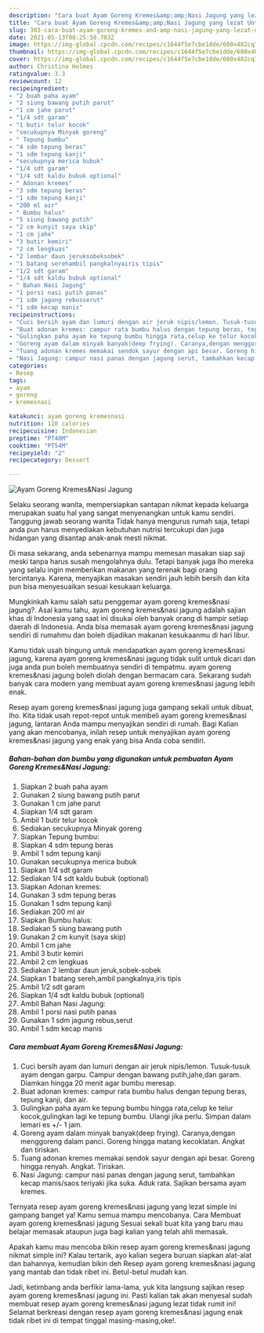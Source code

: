 ```yaml
---
description: "Cara buat Ayam Goreng Kremes&amp;amp;Nasi Jagung yang lezat Untuk Jualan"
title: "Cara buat Ayam Goreng Kremes&amp;amp;Nasi Jagung yang lezat Untuk Jualan"
slug: 303-cara-buat-ayam-goreng-kremes-and-amp-nasi-jagung-yang-lezat-untuk-jualan
date: 2021-05-13T08:25:50.703Z
image: https://img-global.cpcdn.com/recipes/c1644f5e7cbe1dde/680x482cq70/ayam-goreng-kremesnasi-jagung-foto-resep-utama.jpg
thumbnail: https://img-global.cpcdn.com/recipes/c1644f5e7cbe1dde/680x482cq70/ayam-goreng-kremesnasi-jagung-foto-resep-utama.jpg
cover: https://img-global.cpcdn.com/recipes/c1644f5e7cbe1dde/680x482cq70/ayam-goreng-kremesnasi-jagung-foto-resep-utama.jpg
author: Christina Holmes
ratingvalue: 3.3
reviewcount: 12
recipeingredient:
- "2 buah paha ayam"
- "2 siung bawang putih parut"
- "1 cm jahe parut"
- "1/4 sdt garam"
- "1 butir telur kocok"
- "secukupnya Minyak goreng"
- " Tepung bumbu"
- "4 sdm tepung beras"
- "1 sdm tepung kanji"
- "secukupnya merica bubuk"
- "1/4 sdt garam"
- "1/4 sdt kaldu bubuk optional"
- " Adonan kremes"
- "3 sdm tepung beras"
- "1 sdm tepung kanji"
- "200 ml air"
- " Bumbu halus"
- "5 siung bawang putih"
- "2 cm kunyit saya skip"
- "1 cm jahe"
- "3 butir kemiri"
- "2 cm lengkuas"
- "2 lembar daun jeruksobeksobek"
- "1 batang serehambil pangkalnyairis tipis"
- "1/2 sdt garam"
- "1/4 sdt kaldu bubuk optional"
- " Bahan Nasi Jagung"
- "1 porsi nasi putih panas"
- "1 sdm jagung rebusserut"
- "1 sdm kecap manis"
recipeinstructions:
- "Cuci bersih ayam dan lumuri dengan air jeruk nipis/lemon. Tusuk-tusuk ayam dengan garpu. Campur dengan bawang putih,jahe,dan garam. Diamkan hingga 20 menit agar bumbu meresap."
- "Buat adonan kremes: campur rata bumbu halus dengan tepung beras, tepung kanji, dan air."
- "Gulingkan paha ayam ke tepung bumbu hingga rata,celup ke telur kocok,gulingkan lagi ke tepung bumbu. Ulangi jika perlu. Simpan dalam lemari es +/- 1 jam."
- "Goreng ayam dalam minyak banyak(deep frying). Caranya,dengan menggoreng dalam panci. Goreng hingga matang kecoklatan. Angkat dan tiriskan."
- "Tuang adonan kremes memakai sendok sayur dengan api besar. Goreng hingga renyah. Angkat. Tiriskan."
- "Nasi Jagung: campur nasi panas dengan jagung serut, tambahkan kecap manis/saos teriyaki jika suka. Aduk rata. Sajikan bersama ayam kremes."
categories:
- Resep
tags:
- ayam
- goreng
- kremesnasi

katakunci: ayam goreng kremesnasi 
nutrition: 110 calories
recipecuisine: Indonesian
preptime: "PT40M"
cooktime: "PT54M"
recipeyield: "2"
recipecategory: Dessert

---
```



![Ayam Goreng Kremes&amp;Nasi Jagung](https://img-global.cpcdn.com/recipes/c1644f5e7cbe1dde/680x482cq70/ayam-goreng-kremesnasi-jagung-foto-resep-utama.jpg)

Selaku seorang wanita, mempersiapkan santapan nikmat kepada keluarga merupakan suatu hal yang sangat menyenangkan untuk kamu sendiri. Tanggung jawab seorang  wanita Tidak hanya mengurus rumah saja, tetapi anda pun harus menyediakan kebutuhan nutrisi tercukupi dan juga hidangan yang disantap anak-anak mesti nikmat.

Di masa  sekarang, anda sebenarnya mampu memesan masakan siap saji meski tanpa harus susah mengolahnya dulu. Tetapi banyak juga lho mereka yang selalu ingin memberikan makanan yang terenak bagi orang tercintanya. Karena, menyajikan masakan sendiri jauh lebih bersih dan kita pun bisa menyesuaikan sesuai kesukaan keluarga. 



Mungkinkah kamu salah satu penggemar ayam goreng kremes&amp;nasi jagung?. Asal kamu tahu, ayam goreng kremes&amp;nasi jagung adalah sajian khas di Indonesia yang saat ini disukai oleh banyak orang di hampir setiap daerah di Indonesia. Anda bisa memasak ayam goreng kremes&amp;nasi jagung sendiri di rumahmu dan boleh dijadikan makanan kesukaanmu di hari libur.

Kamu tidak usah bingung untuk mendapatkan ayam goreng kremes&amp;nasi jagung, karena ayam goreng kremes&amp;nasi jagung tidak sulit untuk dicari dan juga anda pun boleh membuatnya sendiri di tempatmu. ayam goreng kremes&amp;nasi jagung boleh diolah dengan bermacam cara. Sekarang sudah banyak cara modern yang membuat ayam goreng kremes&amp;nasi jagung lebih enak.

Resep ayam goreng kremes&amp;nasi jagung juga gampang sekali untuk dibuat, lho. Kita tidak usah repot-repot untuk membeli ayam goreng kremes&amp;nasi jagung, lantaran Anda mampu menyajikan sendiri di rumah. Bagi Kalian yang akan mencobanya, inilah resep untuk menyajikan ayam goreng kremes&amp;nasi jagung yang enak yang bisa Anda coba sendiri.

<!--inarticleads1-->

##### Bahan-bahan dan bumbu yang digunakan untuk pembuatan Ayam Goreng Kremes&amp;Nasi Jagung:

1. Siapkan 2 buah paha ayam
1. Gunakan 2 siung bawang putih parut
1. Gunakan 1 cm jahe parut
1. Siapkan 1/4 sdt garam
1. Ambil 1 butir telur kocok
1. Sediakan secukupnya Minyak goreng
1. Siapkan  Tepung bumbu:
1. Siapkan 4 sdm tepung beras
1. Ambil 1 sdm tepung kanji
1. Gunakan secukupnya merica bubuk
1. Siapkan 1/4 sdt garam
1. Sediakan 1/4 sdt kaldu bubuk (optional)
1. Siapkan  Adonan kremes:
1. Gunakan 3 sdm tepung beras
1. Gunakan 1 sdm tepung kanji
1. Sediakan 200 ml air
1. Siapkan  Bumbu halus:
1. Sediakan 5 siung bawang putih
1. Gunakan 2 cm kunyit (saya skip)
1. Ambil 1 cm jahe
1. Ambil 3 butir kemiri
1. Ambil 2 cm lengkuas
1. Sediakan 2 lembar daun jeruk,sobek-sobek
1. Siapkan 1 batang sereh,ambil pangkalnya,iris tipis
1. Ambil 1/2 sdt garam
1. Siapkan 1/4 sdt kaldu bubuk (optional)
1. Ambil  Bahan Nasi Jagung:
1. Ambil 1 porsi nasi putih panas
1. Gunakan 1 sdm jagung rebus,serut
1. Ambil 1 sdm kecap manis




<!--inarticleads2-->

##### Cara membuat Ayam Goreng Kremes&amp;Nasi Jagung:

1. Cuci bersih ayam dan lumuri dengan air jeruk nipis/lemon. Tusuk-tusuk ayam dengan garpu. Campur dengan bawang putih,jahe,dan garam. Diamkan hingga 20 menit agar bumbu meresap.
1. Buat adonan kremes: campur rata bumbu halus dengan tepung beras, tepung kanji, dan air.
1. Gulingkan paha ayam ke tepung bumbu hingga rata,celup ke telur kocok,gulingkan lagi ke tepung bumbu. Ulangi jika perlu. Simpan dalam lemari es +/- 1 jam.
1. Goreng ayam dalam minyak banyak(deep frying). Caranya,dengan menggoreng dalam panci. Goreng hingga matang kecoklatan. Angkat dan tiriskan.
1. Tuang adonan kremes memakai sendok sayur dengan api besar. Goreng hingga renyah. Angkat. Tiriskan.
1. Nasi Jagung: campur nasi panas dengan jagung serut, tambahkan kecap manis/saos teriyaki jika suka. Aduk rata. Sajikan bersama ayam kremes.




Ternyata resep ayam goreng kremes&amp;nasi jagung yang lezat simple ini gampang banget ya! Kamu semua mampu mencobanya. Cara Membuat ayam goreng kremes&amp;nasi jagung Sesuai sekali buat kita yang baru mau belajar memasak ataupun juga bagi kalian yang telah ahli memasak.

Apakah kamu mau mencoba bikin resep ayam goreng kremes&amp;nasi jagung nikmat simple ini? Kalau tertarik, ayo kalian segera buruan siapkan alat-alat dan bahannya, kemudian bikin deh Resep ayam goreng kremes&amp;nasi jagung yang mantab dan tidak ribet ini. Betul-betul mudah kan. 

Jadi, ketimbang anda berfikir lama-lama, yuk kita langsung sajikan resep ayam goreng kremes&amp;nasi jagung ini. Pasti kalian tak akan menyesal sudah membuat resep ayam goreng kremes&amp;nasi jagung lezat tidak rumit ini! Selamat berkreasi dengan resep ayam goreng kremes&amp;nasi jagung enak tidak ribet ini di tempat tinggal masing-masing,oke!.

